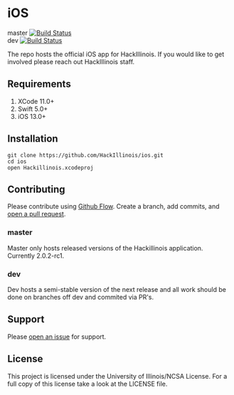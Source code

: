 # iOS
master [![Build Status](https://travis-ci.com/HackIllinois/iOS.svg?branch=master)](https://travis-ci.com/HackIllinois/iOS/tree/master)  
dev    [![Build Status](https://travis-ci.com/HackIllinois/iOS.svg?branch=dev)](https://travis-ci.com/HackIllinois/iOS/tree/dev)  

The repo hosts the official iOS app for HackIllinois. If you would like to get involved please reach out HackIllinois staff.

## Requirements
1. XCode 11.0+
2. Swift 5.0+
3. iOS 13.0+

## Installation #

``` shell
git clone https://github.com/HackIllinois/ios.git
cd ios
open Hackillinois.xcodeproj
```

## Contributing
Please contribute using [Github Flow](https://guides.github.com/introduction/flow/). Create a branch, add commits, and [open a pull request](https://github.com/HackIllinois/ios/compare/).

### master
Master only hosts released versions of the Hackillinois application. Currently 2.0.2-rc1.

### dev
Dev hosts a semi-stable version of the next release and all work should be done on branches off dev and commited via PR's.

## Support
Please [open an issue](https://github.com/HackIllinois/ios/issues/new) for support.

## License
This project is licensed under the University of Illinois/NCSA License. For a full copy of this license take a look at the LICENSE file.
